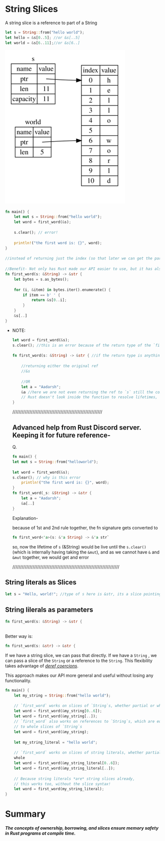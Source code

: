 # String Slices

A string slice is a reference to part of a String
```rs
let s = String::from("hello world");
let hello = &s[0..5]; //or &s[..5]
let world = &s[6..11];//or &s[6..]
```
<img src="./figures/StringSliceRef.jpg" height='500px'>


```rs
fn main() {
    let mut s = String::from("hello world");
    let word = first_word(&s);
    
    s.clear(); // error!
    
    println!("the first word is: {}", word);
}

//instead of returning just the index (so that later we can get the part of the string using the index), we can simply return the part of the slice using the string slice notation. 

//Benefit- Not only has Rust made our API easier to use, but it has also eliminated an entire class of errors at compile time!
fn first_word(s: &String) -> &str {
    let bytes = s.as_bytes();

    for (i, &item) in bytes.iter().enumerate() {
        if item == b' ' {
            return &s[0..i];
        }
    }
    &s[..]
}
```
- NOTE:
    ```rs
    let word = first_word(&s);
    s.clear(); //this is an error because of the return type of the `first_word()`

    fn first_word(s: &String) -> &str { //if the return type is anything other than `&str` or `&String`,then `s.clear()` will not give a compile error

        //returning either the original ref
        //&s 

        //OR
        let a = "Aadarsh";
        &a //here we are not even returning the ref to `s` still the compiler assume we might return some ref to `s` and hence throws an error to `s.clear();` (as we can not use mut ref with other ref of the same data).
        // Rust doesn't look inside the function to resolve lifetimes, only at the declaration. 
    }
    ```
    //////////////////////////////////////////////////////////
    ## Advanced help from Rust Discord server. Keeping it for future reference-
    Q. 
    ```rs
    fn main() {
    let mut s = String::from("helloworld");

    let word = first_word(&s);
    s.clear(); // why is this error
        println!("the first word is: {}", word);
    }
    fn first_word(_s: &String) -> &str {
        let a = "Aadarsh";
        &a[..] 
    }
    ```
    Explanation- 

    because of 1st and 2nd rule together, the fn signature gets converted to 
    ```rust
    fn first_word<'a>(s: &'a String) -> &'a str`
    ```
    so, now the lifetime of `s` (&String) would be live until the `s.clear()`(which is internally having taking the `&mut`), and as we cannot have `&` and `&mut` together, we would get and error

    /////////////////////////////////////////////////////////////////////
   
## String literals as Slices
```rs
let s = "Hello, world!"; //type of s here is &str, its a slice pointing to that specific point in binary, this is also why string literals are immutable; &str is an immutable ref
```
## String lilerals as parameters
```rs
fn first_word(s: &String) -> &str {
```
<br>
Better way is:

```rs
fn first_word(s: &str) -> &str {
```
If we have a string slice, we can pass that directly. If we have a `String` , we can pass a slice
of the `String` or a reference to the `String`.
This flexibility takes advantage of <u>*deref
coercions*</u>.

This approach makes our API more general and useful without losing any functionality.

```rs
fn main() {
    let my_string = String::from("hello world");

    // `first_word` works on slices of `String`s, whether partial or whole
    let word = first_word(&my_string[0..6]);
    let word = first_word(&my_string[..]);
    // `first_word` also works on references to `String`s, which are equivalent
    // to whole slices of `String`s
    let word = first_word(&my_string);

    let my_string_literal = "hello world";

    // `first_word` works on slices of string literals, whether partial or
    whole
    let word = first_word(&my_string_literal[0..6]);
    let word = first_word(&my_string_literal[..]);

    // Because string literals *are* string slices already,
    // this works too, without the slice syntax!
    let word = first_word(my_string_literal);
}
```

# Summary
##### The concepts of ownership, borrowing, and slices ensure memory safety in Rust programs at compile time.
